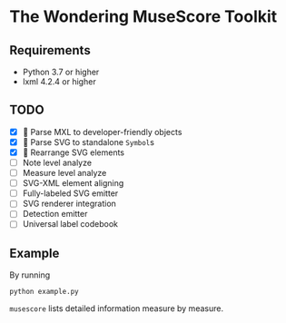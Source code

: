 # The Wondering MuseScore Toolkit

## Requirements

- Python 3.7 or higher
- lxml 4.2.4 or higher

## TODO 

- [x] :tada: Parse MXL to developer-friendly objects
- [x] :tada: Parse SVG to standalone `Symbol`s
- [x] :tada: Rearrange SVG elements
- [ ] Note level analyze
- [ ] Measure level analyze
- [ ] SVG-XML element aligning
- [ ] Fully-labeled SVG emitter
- [ ] SVG renderer integration
- [ ] Detection emitter
- [ ] Universal label codebook

## Example

By running

```shell
python example.py
```

`musescore` lists detailed information measure by measure.
